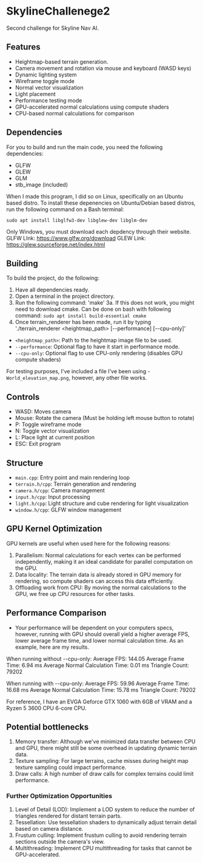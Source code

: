 # SkylineChallenege2
Second challenge for Skyline Nav AI.

## Features
- Heightmap-based terrain generation.
- Camera movement and rotation via mouse and keyboard (WASD keys)
- Dynamic lighting system
- Wireframe toggle mode 
- Normal vector visualization 
- Light placement 
- Performance testing mode
- GPU-accelerated normal calculations using compute shaders
- CPU-based normal calculations for comparison

## Dependencies 
For you to build and run the main code, you need the following dependencies:

- GLFW
- GLEW 
- GLM 
- stb_image (included)

When I made this program, I did so on Linux, specifically on an Ubuntu based distro. To install these depenencies on Ubuntu/Debian based distros, run the following command on a Bash terminal:

`sudo apt install libglfw3-dev libglew-dev libglm-dev`

Only Windows, you must download each depdency through their website. 
GLFW LInk: https://www.glfw.org/download
GLEW Link: https://glew.sourceforge.net/index.html

## Building
To build the project, do the following: 
1. Have all dependencies ready.
2. Open a terminal in the project directory. 
3. Run the following command: 'make'
    3a. If this does not work, you might need to download cmake. Can be done on bash with following command: `sudo apt install build-essential cmake`
4. Once terrain_renderer has been made, run it by typing './terrain_renderer <heightmap_path> [--performance] [--cpu-only]'
- `<heightmap_path>`: Path to the heightmap image file to be used.
- `--performance`: Optional flag to have it start in performance mode.
- `--cpu-only`: Optional flag to use CPU-only rendering (disables GPU compute shaders)

For testing purposes, I've included a file I've been using - `World_elevation_map.png`, however, any other file works. 

## Controls 
- WASD: Moves camera
- Mouse: Rotate the camera (Must be holding left mouse button to rotate)
- P: Toggle wireframe mode
- N: Toggle vector visualization
- L: Place light at current position
- ESC: Exit program

## Structure

- `main.cpp`: Entry point and main rendering loop
- `terrain.h/cpp`: Terrain generation and rendering
- `camera.h/cpp`: Camera management
- `input.h/cpp`: Input processing
- `light.h/cpp`: Light structure and cube rendering for light visualization
- `window.h/cpp`: GLFW window management

## GPU Kernel Optimization

GPU kernels are useful when used here for the following reasons:

1. Parallelism: Normal calculations for each vertex can be performed independently, making it an ideal candidate for parallel computation on the GPU.
2. Data locality: The terrain data is already stored in GPU memory for rendering, so compute shaders can access this data efficiently.
3. Offloading work from CPU: By moving the normal calculations to the GPU, we free up CPU resources for other tasks.

## Performance Comparison

- Your performance will be dependent on your computers specs, however, running with GPU should overall yield a higher average FPS, lower average frame time, and lower normal calculation time. As an example, here are my results. 

When running without --cpu-only:
Average FPS: 144.05
Average Frame Time: 6.94 ms
Average Normal Calculation Time: 0.01 ms
Triangle Count: 79202

When running with --cpu-only:
Average FPS: 59.96
Average Frame Time: 16.68 ms
Average Normal Calculation Time: 15.78 ms
Triangle Count: 79202

For reference, I have an EVGA Geforce GTX 1060 with 6GB of VRAM and a Ryzen 5 3600 CPU 6-core CPU.

## Potential bottlenecks

1. Memory transfer: Although we've minimized data transfer between CPU and GPU, there might still be some overhead in updating dynamic terrain data.
2. Texture sampling: For large terrains, cache misses during height map texture sampling could impact performance.
3. Draw calls: A high number of draw calls for complex terrains could limit performance.

### Further Optimization Opportunities

1. Level of Detail (LOD): Implement a LOD system to reduce the number of triangles rendered for distant terrain parts.
2. Tessellation: Use tessellation shaders to dynamically adjust terrain detail based on camera distance.
3. Frustum culling: Implement frustum culling to avoid rendering terrain sections outside the camera's view.
4. Multithreading: Implement CPU multithreading for tasks that cannot be GPU-accelerated.
